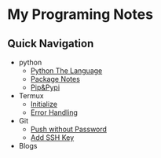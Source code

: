 # My Programing Notes
## Quick Navigation
- python
    - [Python The Language](python/python.md)
    - [Package Notes](python/packages.md)
    - [Pip&Pypi](python/pip.md)
- Termux
    - [Initialize](termux/init.md)
    - [Error Handling](termux/errors.md)
- Git
    - [Push without Password](git/password.md)
    - [Add SSH Key](git/ssh.md)
- Blogs

